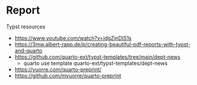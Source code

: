 # Report

Typst resources

* https://www.youtube.com/watch?v=idgZjnDIS1s
* https://3mw.albert-rapp.de/p/creating-beautiful-pdf-reports-with-typst-and-quarto
* https://github.com/quarto-ext/typst-templates/tree/main/dept-news
  * quarto use template quarto-ext/typst-templates/dept-news
* https://vuorre.com/quarto-preprint/
* https://github.com/mvuorre/quarto-preprint
